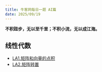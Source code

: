 ```yaml
---
title: 牛客网每日一题 AI篇
date: 2025/09/19
---
```


**不积跬步，无以至千里；不积小流，无以成江海。**

## 线性代数

- [LA1.矩阵和向量的点积](./LinearAlgebra/LA1.md)
- [LA2.矩阵转置](./LinearAlgebra/LA2.md)
